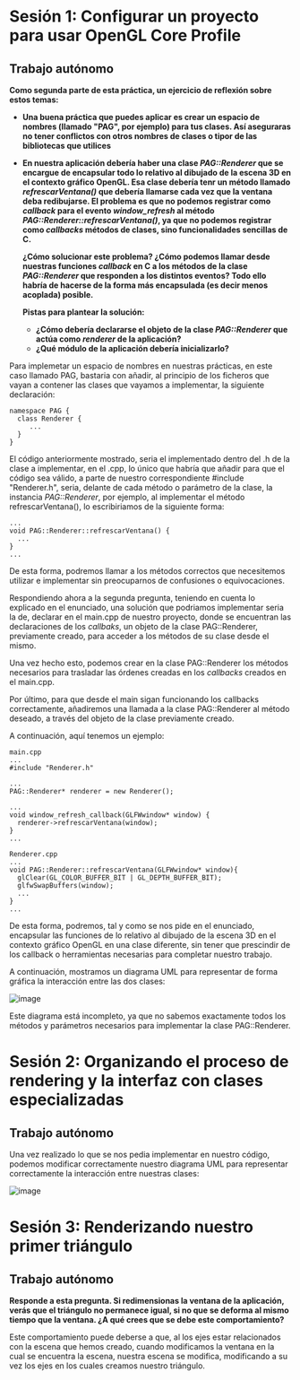 # Sesión 1: Configurar un proyecto para usar OpenGL Core Profile
## Trabajo autónomo
**Como segunda parte de esta práctica, un ejercicio de reflexión sobre estos temas:**
  
  - **Una buena práctica que puedes aplicar es crear un espacio de nombres (llamado "PAG", por ejemplo) para tus clases. Así aseguraras no tener conflictos con otros nombres de clases o tipor de las bibliotecas que utilices**
  - **En nuestra aplicación debería haber una clase _PAG::Renderer_ que se encargue de encapsular todo lo relativo al dibujado de la escena 3D en el contexto gráfico OpenGL. Esa clase debería tenr un método llamado _refrescarVentana()_ que debería llamarse cada vez que la ventana deba redibujarse. El problema es que no podemos registrar como _callback_ para el evento _window_refresh_ al método _PAG::Renderer::refrescarVentana()_, ya que no podemos registrar como _callbacks_ métodos de clases, sino funcionalidades sencillas de C.**

    **¿Cómo solucionar este problema? ¿Cómo podemos llamar desde nuestras funciones _callback_ en C a los métodos de la clase _PAG::Renderer_ que responden a los distintos eventos? Todo ello habría de hacerse de la forma más encapsulada (es decir menos acoplada) posible.**

    **Pistas para plantear la solución:**

      - **¿Cómo debería declararse el objeto de la clase _PAG::Renderer_ que actúa como _renderer_ de la aplicación?**
      - **¿Qué módulo de la aplicación debería inicializarlo?**

Para implemetar un espacio de nombres en nuestras prácticas, en este caso llamado PAG, bastaria con añadir, al principio de los ficheros que vayan a contener las clases que vayamos a implementar, la siguiente declaración:

```
namespace PAG {
  class Renderer {
     ...
  }
}
```

El código anteriormente mostrado, seria el implementado dentro del .h de la clase a implementar, en el .cpp, lo único que habría que añadir para que el código sea válido, a parte de nuestro correspondiente #include "Renderer.h", seria, delante de cada método o parámetro de la clase, la instancia _PAG::Renderer_, por ejemplo, al implementar el método refrescarVentana(), lo escribiriamos de la siguiente forma:

```
...
void PAG::Renderer::refrescarVentana() {
  ...
}
...
```

De esta forma, podremos llamar a los métodos correctos que necesitemos utilizar e implementar sin preocuparnos de confusiones o equivocaciones.

Respondiendo ahora a la segunda pregunta, teniendo en cuenta lo explicado en el enunciado, una solución que podriamos implementar seria la de, declarar en el main.cpp de nuestro proyecto, donde se encuentran las declaraciones de los _callbaks_, un objeto de la clase PAG::Renderer, previamente creado, para acceder a los métodos de su clase desde el mismo.

Una vez hecho esto, podemos crear en la clase PAG::Renderer los métodos necesarios para trasladar las órdenes creadas en los _callbacks_ creados en el main.cpp.

Por último, para que desde el main sigan funcionando los callbacks correctamente, añadiremos una llamada a la clase PAG::Renderer al método deseado, a través del objeto de la clase previamente creado.

A continuación, aquí tenemos un ejemplo:

```
main.cpp
...
#include "Renderer.h"

...
PAG::Renderer* renderer = new Renderer();

...
void window_refresh_callback(GLFWwindow* window) {
  renderer->refrescarVentana(window);
}
...
```

```
Renderer.cpp
...
void PAG::Renderer::refrescarVentana(GLFWwindow* window){
  glClear(GL_COLOR_BUFFER_BIT | GL_DEPTH_BUFFER_BIT);
  glfwSwapBuffers(window);
  ...
}
...
```

De esta forma, podremos, tal y como se nos pide en el enunciado, encapsular las funciones de lo relativo al dibujado de la escena 3D en el contexto gráfico OpenGL en una clase diferente, sin tener que prescindir de los callback o herramientas necesarias para completar nuestro trabajo.

A continuación, mostramos un diagrama UML para representar de forma gráfica la interacción entre las dos clases:

![image](https://github.com/user-attachments/assets/2274db60-d244-451e-bb41-893db471f2f9)

Este diagrama está incompleto, ya que no sabemos exactamente todos los métodos y parámetros necesarios para implementar la clase PAG::Renderer.

# Sesión 2: Organizando el proceso de rendering y la interfaz con clases especializadas
## Trabajo autónomo

Una vez realizado lo que se nos pedia implementar en nuestro código, podemos modificar correctamente nuestro diagrama UML para representar correctamente la interacción entre nuestras clases:

![image](https://github.com/user-attachments/assets/32aab858-0ea0-40d7-9ea3-d57c2b5c3fe0)


# Sesión 3: Renderizando nuestro primer triángulo
## Trabajo autónomo
**Responde a esta pregunta. Si redimensionas la ventana de la aplicación, verás que el triángulo no permanece igual, si no que se deforma al mismo tiempo que la ventana. ¿A qué crees que se debe este comportamiento?**

Este comportamiento puede deberse a que, al los ejes estar relacionados con la escena que hemos creado, cuando modificamos la ventana en la cual se encuentra la escena, nuestra escena se modifica, modificando a su vez los ejes en los cuales creamos nuestro triángulo.
